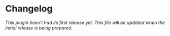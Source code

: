 # Changelog

_This plugin hasn't had its first release yet. This file will be updated when the initial
release is being prepared._
